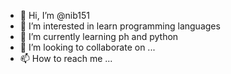 - 👋 Hi, I’m @nib151
- 👀 I’m interested in learn programming languages
- 🌱 I’m currently learning ph and python
- 💞️ I’m looking to collaborate on ...
- 📫 How to reach me ...

<!---
nib151/nib151 is a ✨ special ✨ repository because its `README.md` (this file) appears on your GitHub profile.
You can click the Preview link to take a look at your changes.
--->
